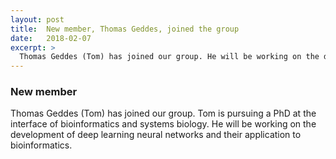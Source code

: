 ```yaml
---
layout: post
title:  New member, Thomas Geddes, joined the group
date:   2018-02-07
excerpt: >
  Thomas Geddes (Tom) has joined our group. He will be working on the development of deep learning neural networks and their application to bioinformatics
---
```


### New member
Thomas Geddes (Tom) has joined our group. Tom is pursuing a PhD at the interface of bioinformatics and systems biology. 
He will be working on the development of deep learning neural networks and their application to bioinformatics.

